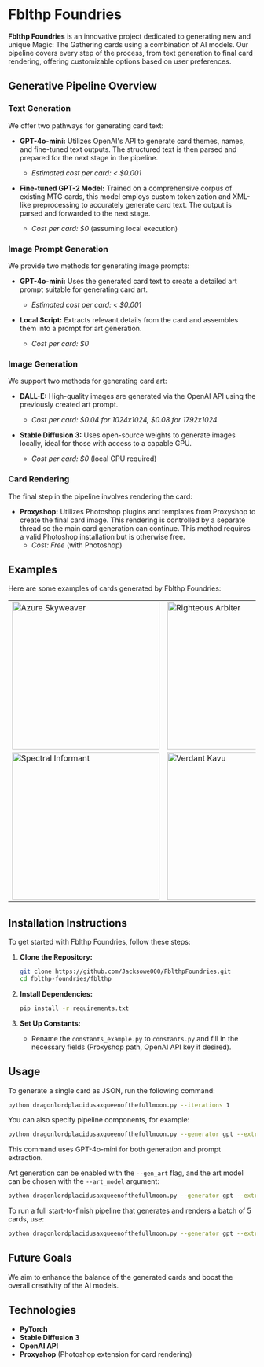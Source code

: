 # Fblthp Foundries

**Fblthp Foundries** is an innovative project dedicated to generating new and unique Magic: The Gathering cards using a combination of AI models. Our pipeline covers every step of the process, from text generation to final card rendering, offering customizable options based on user preferences.

## Generative Pipeline Overview

### Text Generation

We offer two pathways for generating card text:

- **GPT-4o-mini:** Utilizes OpenAI's API to generate card themes, names, and fine-tuned text outputs. The structured text is then parsed and prepared for the next stage in the pipeline.
  - *Estimated cost per card: < $0.001*

- **Fine-tuned GPT-2 Model:** Trained on a comprehensive corpus of existing MTG cards, this model employs custom tokenization and XML-like preprocessing to accurately generate card text. The output is parsed and forwarded to the next stage.
  - *Cost per card: $0* (assuming local execution)

### Image Prompt Generation

We provide two methods for generating image prompts:

- **GPT-4o-mini:** Uses the generated card text to create a detailed art prompt suitable for generating card art.
  - *Estimated cost per card: < $0.001*

- **Local Script:** Extracts relevant details from the card and assembles them into a prompt for art generation.
  - *Cost per card: $0*

### Image Generation

We support two methods for generating card art:

- **DALL-E:** High-quality images are generated via the OpenAI API using the previously created art prompt.
  - *Cost per card: $0.04 for 1024x1024, $0.08 for 1792x1024*

- **Stable Diffusion 3:** Uses open-source weights to generate images locally, ideal for those with access to a capable GPU.
  - *Cost per card: $0* (local GPU required)

### Card Rendering

The final step in the pipeline involves rendering the card:

- **Proxyshop:** Utilizes Photoshop plugins and templates from Proxyshop to create the final card image. This rendering is controlled by a separate thread so the main card generation can continue. This method requires a valid Photoshop installation but is otherwise free.
  - *Cost: Free* (with Photoshop)

## Examples

Here are some examples of cards generated by Fblthp Foundries:

<table>
  <tr>
    <td><img src="./examples/Azure%20Skyweaver%20(Borderless)%20[WAR]%20{42}.jpg" alt="Azure Skyweaver" width="300"/></td>
    <td><img src="./examples/Righteous%20Arbiter%20(Borderless)%20[WAR]%20{42}.jpg" alt="Righteous Arbiter" width="300"/></td>
  </tr>
  <tr>
    <td><img src="./examples/Spectral%20Informant%20(Borderless)%20[WAR]%20{42}.jpg" alt="Spectral Informant" width="300"/></td>
    <td><img src="./examples/Verdant%20Kavu%20(Borderless)%20[WAR]%20{42}.jpg" alt="Verdant Kavu" width="300"/></td>
  </tr>
</table>

## Installation Instructions

To get started with Fblthp Foundries, follow these steps:

1. **Clone the Repository:**
   ```bash
   git clone https://github.com/Jacksowe000/FblthpFoundries.git
   cd fblthp-foundries/fblthp
   ```

2. **Install Dependencies:**
   ```bash
   pip install -r requirements.txt
   ```

3. **Set Up Constants:**
   - Rename the `constants_example.py` to `constants.py` and fill in the necessary fields (Proxyshop path, OpenAI API key if desired).

## Usage

To generate a single card as JSON, run the following command:

```bash
python dragonlordplacidusaxqueenofthefullmoon.py --iterations 1
```

You can also specify pipeline components, for example:

```bash
python dragonlordplacidusaxqueenofthefullmoon.py --generator gpt --extractor gpt
```

This command uses GPT-4o-mini for both generation and prompt extraction.

Art generation can be enabled with the `--gen_art` flag, and the art model can be chosen with the `--art_model` argument:

```bash
python dragonlordplacidusaxqueenofthefullmoon.py --generator gpt --extractor gpt --gen_art --art_model DALL-E
```

To run a full start-to-finish pipeline that generates and renders a batch of 5 cards, use:

```bash
python dragonlordplacidusaxqueenofthefullmoon.py --generator gpt --extractor gpt --gen_art --art_model DALL-E --insta_render --iterations 5
```

## Future Goals

We aim to enhance the balance of the generated cards and boost the overall creativity of the AI models.

## Technologies

- **PyTorch**
- **Stable Diffusion 3**
- **OpenAI API**
- **Proxyshop** (Photoshop extension for card rendering)
